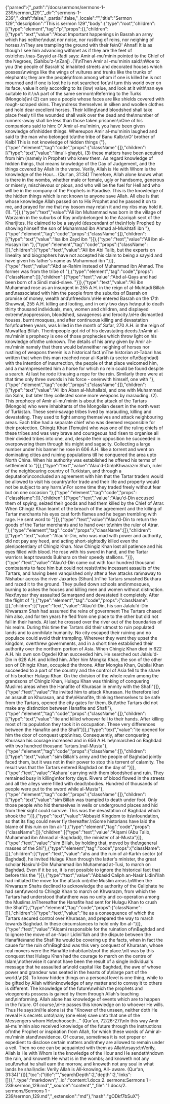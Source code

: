 {"parsed":{"_path":"/docs/sermons/sermons-1-239/sermon_129","_dir":"sermons-1-239","_draft":false,"_partial":false,"_locale":"","title":"Sermon 129","description":"This is sermon 129","body":{"type":"root","children":[{"type":"element","tag":"p","props":{},"children":[{"type":"text","value":"About Important happenings in Basrah an army which has neither\ndust nor noise, nor rustling of reins, nor neighing of horses.\nThey are trampling the ground with their fe\nO' Ahnaf! It is as though I see him advancing with\net as if they are the feet of ostriches.\nas-Sayyid ar-Radi says: Amir al-mu'minin pointed to the Chief of the Negroes, (Sahibu'z-\nZanj) .(1)\nThen Amir al -mu'minin said:\nWoe to you (the people of Basrah's) inhabited streets and decorated houses which possess\nwings like the wings of vultures and trunks like the trunks of elephants; they are the people\nfrom among whom if one is killed he is not mourned and if one is lost he is not searched for.\nI turn this world over on its face, value it only according to its (low) value, and look at it with\nan eye suitable to it.\nA part of the same sermon\nReferring to the Turks (Mongols)\nI (2) can see a people whose faces are like shields covered with rough-scraped skins. They\ndress themselves in silken and woollen clothes and hold dear excellent horses. Their killing\nand bloodshed shall take place freely till the wounded shall walk over the dead and the\nnumber of runners-away shall be less than those taken prisoner:\nOne of his companions said to him: O' Amir al-mu'minin, you have been given knowledge of\nhidden things. Whereupon Amir al-mu'minin laughed and said to the man who belonged to\nthe tribe of Banu Kalb:\nO' brother of Kalb! This is not knowledge of hidden things ("},{"type":"element","tag":"code","props":{"className":[]},"children":[{"type":"text","value":"ilmu'l-ghayb), (3) these matters have been acquired from him (namely in Prophet) who knew them. As regard knowledge of hidden things, that means knowledge of the Day of Judgement, and the things covered by Allah in the verse. Verily, Allah is He with Whom is the knowledge of the Hour... (Qur'an, 31:34) Therefore, Allah alone knows what is there in the wombs, whether male or female, ugly or handsome, generous or miserly, mischievous or pious, and who will be the fuel for Hell and who will be in the company of the Prophets in Paradise. This is the knowledge of the hidden things which is not known to anyone save Allah. All else is that whose knowledge Allah passed on to His Prophet and he passed it on to me, and prayed for me that my bosom may retain it and my ribs may hold it. (1). "}]},{"type":"text","value":"Ali ibn Muhammad was born in the village of Warzanin in the suburbs of Ray and\nbelonged to the Azariqah sect of the Kharijites. He claimed to be a sayyid (descendant of the\nHoly Prophet) by showing himself the son of Muhammad ibn Ahmad al-Mukhtafi ibn "},{"type":"element","tag":"code","props":{"className":[]},"children":[{"type":"text","value":"Isa ibn Zayd ibn "}]},{"type":"text","value":"Ali ibn al-Husayn ibn "},{"type":"element","tag":"code","props":{"className":[]},"children":[{"type":"text","value":"Ali ibn Abi Talib, but the experts on lineality and biographers have not accepted his claim to being a sayyid and have given his father's name as Muhammad ibn "}]},{"type":"text","value":"Abd ar-Rahim instead of Muhammad ibn Ahmad. The former was from the tribe of "},{"type":"element","tag":"code","props":{"className":[]},"children":[{"type":"text","value":"Abd al-Qays and had been born of a Sindi maid-slave. "}]},{"type":"text","value":"Ali ibn Muhammad rose as an insurgent in 255 A.H. in the reign of al-Muhtadi Billah and\nassociated with him the people from the suburbs of Basrah on promise of money, wealth and\nfreedom.\nHe entered Basrah on the 17th Shuwwal, 255 A.H. killing and looting, and in only two days he\nput to death thirty thousand individuals, men, women and children, and displayed extreme\noppression, bloodshed, savageness and ferocity.\nHe dismantled houses, burnt mosques, and after continuous killing and devastation for\nfourteen years, was killed in the month of Safar, 270 A.H. in the reign of Muwaffaq Billah. Then\npeople got rid of his devastating deeds.\nAmir al-mu'minin's prophecy is one of those prophecies which throw light on his knowledge of\nthe unknown. The details of his army given by Amir al-mu'minin namely that there would be\nneither neighing of horses nor rustling of weapons therein is a historical fact.\nThe historian at-Tabari has written that when this man reached near al-Karkh (a sector of\nBaghdad) with the intention of insurrection, the people of that place welcomed him, and a man\npresented him a horse for which no rein could be found despite a search. At last he rode it\nusing a rope for the rein. Similarly there were at that time only three swords in his force - one\nwith himself, one with "},{"type":"element","tag":"code","props":{"className":[]},"children":[{"type":"text","value":"Ali ibn Aban al-Muhallabi, and one with Muhammad ibn Salm, but later they collected some more weapons by marauding. (2). This prophecy of Amir al-mu'minin is about the attack of the Tartars (Mongols) who were inhabitants of the Mongolian desert in the north west of Turkistan. These semi-savage tribes lived by marauding, killing and devastating. They used to fight among themselves and attack neighbouring areas. Each tribe had a separate chief who was deemed responsible for their protection. Chingiz Khan (Temujin) who was one of the ruling chiefs of these tribes and was very brave and courageous had risen to organise all their divided tribes into one, and, despite their opposition he succeeded in overpowering them through his might and sagacity. Collecting a large number under his banner he rose in 606 A.H. like a torrent and went on dominating cities and ruining populations till he conquered the area upto North China. When his authority was established he offered his terms of settlement to "}]},{"type":"text","value":"Alau'd-Din\nKhwarazm Shah, ruler of the neighbouring country of Turkistan, and through a deputation\nconcluded an agreement with him that the Tartar traders would be allowed to visit his country\nfor trade and their life and property would not be subject to any harm.\nFor some time they traded freely without fear but on one occasion "},{"type":"element","tag":"code","props":{"className":[]},"children":[{"type":"text","value":"Alau'd-Din accused them of spying, seized their goods and had them killed by the Chief of Atrar. When Chingiz Khan learnt of the breach of the agreement and the killing of Tartar merchants his eyes cast forth flames and he began trembling with rage. He sent word to "}]},{"type":"text","value":"Alau'd-Din to return the goods of the Tartar merchants and to hand over to\nhim the ruler of Atrar. "},{"type":"element","tag":"code","props":{"className":[]},"children":[{"type":"text","value":"Alau'd-Din, who was mad with power and authority, did not pay any heed, and acting short-sightedly killed even the plenipotentiary of Chingiz Khan. Now Chingiz Khan lost all patience and his eyes filled with blood. He rose with his sword in hand, and the Tartar warriors leapt towards Bukhara on their speedy stallions. "}]},{"type":"text","value":"Alau'd-Din came out with four hundred thousand combatants to face him but could not resist\nthe incessant assaults of the Tartars, and having been vanquished only after a few attacks ran\naway to Nishabur across the river Jaxartes (Sihun).\nThe Tartars smashed Bukhara and razed it to the ground. They pulled down schools and\nmosques, burning to ashes the houses and killing men and women without distinction. Next\nyear they assaulted Samarqand and devastated it completely. After the flight of "},{"type":"element","tag":"code","props":{"className":[]},"children":[{"type":"text","value":"Alau'd-Din, his son Jalalu'd-Din Khwarazm Shah had assumed the reins of government The Tartars chased him also, and for ten years he fled from one place to the other but did not fall in their hands. At last he crossed over the river out of the boundaries of his realm. During this time the Tartars did their utmost to ruin populated lands and to annihilate humanity. No city escaped their ruining and no populace could avoid their trampling. Wherever they went they upset the kingdom, overthrew governments, and in a short time established their authority over the northern portion of Asia. When Chingiz Khan died in 622 A.H. his own son Ogedei Khan succeeded him. He searched out Jalalu'd-Din in 628 A.H. and killed him. After him Mongka Khan, the son of the other son of Chingiz Khan, occupied the throne. After Mongka Khan, Qubilai Khan succeeded to a part of the country and the control of Asia fell to the share of his brother Hulagu Khan. On the division of the whole realm among the grandsons of Chingiz Khan, Hulagu Khan was thinking of conquering Muslims areas when the Hanafite of Khurasan in enmity with the Shafi"}]},{"type":"text","value":"ite invited him to attack Khurasan. He therefore led an assault on Khurasan, and the\nHanafite, thinking themselves to be safe from the Tartars, opened the city gates for them. But\nthe Tartars did not make any distinction between Hanafite and Shafi"},{"type":"element","tag":"code","props":{"className":[]},"children":[{"type":"text","value":"ite and killed whoever fell to their hands. After killing most of its population they took it in occupation. These very differences between the Hanafite and the Shafi"}]},{"type":"text","value":"ite opened for him the door of conquest upto\nIraq. Consequently, after conquering Khurasan his courage increased and in 656 A.H. he\nmarched on Baghdad with two hundred thousand Tartars.\nal-Musta"},{"type":"element","tag":"code","props":{"className":[]},"children":[{"type":"text","value":"sim Billah's army and the people of Baghdad jointly faced them, but it was not in their power to stop this torrent of calamity. The result was that the Tartars entered Baghdad on the day of "}]},{"type":"text","value":"Ashura' carrying with them bloodshed and ruin. They remained busy in killing\nfor forty days. Rivers of blood flowed in the streets and all the alleys were filled with dead\nbodies. Hundred of thousands of people were put to the sword while al-Musta"},{"type":"element","tag":"code","props":{"className":[]},"children":[{"type":"text","value":"sim Billah was trampled to death under foot. Only those people who hid themselves in wells or underground places and hid from their sight could survive. This was the devastation of Baghdad which shook the "}]},{"type":"text","value":"Abbasid Kingdom to its\nfoundation, so that its flag could never fly thereafter.\nSome historians have laid the blame of this ruin on Ibn al-"},{"type":"element","tag":"code","props":{"className":[]},"children":[{"type":"text","value":"Alqami (Abu Talib, Muhammad ibn Ahmad al-Baghdadi), the minister of al-Musta"}]},{"type":"text","value":"sim Billah, by holding that, moved by the\ngeneral masses of the Shi"},{"type":"element","tag":"code","props":{"className":[]},"children":[{"type":"text","value":"ahs and the ruin of al-Karkh sector (of Baghdad), he invited Hulagu Khan through the latter's minister, the great scholar Nasiru'd-Din Muhammad ibn Muhammad at-Tusi, to march on Baghdad. Even if it be so, it is not possible to ignore the historical fact that before this the "}]},{"type":"text","value":"Abbasid Caliph an-Nasir Lidini'llah had initiated the move for the attack on\nthe Muslim areas.\nWhen the Khwarazm Shahs declined to acknowledge the authority of the Caliphate he had sent\nword to Chingiz Khan to march on Khwarazm, from which the Tartars had understood that\nthere was no unity and co-operation among the Muslims.\nThereafter the Hanafite had sent for Hulagu Khan to crush the Shafi"},{"type":"element","tag":"code","props":{"className":[]},"children":[{"type":"text","value":"ite as a consequence of which the Tartars secured control over Khurasan, and prepared the way to march towards Baghdad. In these circumstances to hold only Ibn al-"}]},{"type":"text","value":"Alqami responsible for the ruination of\nBaghdad and to ignore the move of an-Nasir Lidini'llah and the dispute between the Hanafite\nand the Shafi`ite would be covering up the facts, when in fact the cause for the ruin of\nBaghdad was this very conquest of Khurasan, whose real movers were the Hanafite inhabitants\nof the place.\nIt was by this conquest that Hulagu Khan had the courage to march on the centre of Islam;\notherwise it cannot have been the result of a single individual's message that he assaulted an\nold capital like Baghdad, the awe of whose power and grandeur was seated in the hearts of a\nlarge part of the world.\n(3). To know hidden things on a personal level is one thing, while to be gifted by Allah with\nknowledge of any matter and to convey it to others is different. The knowledge of the future\nwhich the prophets and vicegerents possess is gained by them through Allah's teaching and\ninforming. Allah alone has knowledge of events which are to happen in the future. Of course,\nHe passes this knowledge on to whoever He wills. Thus He says:\n(He alone is) the \"Knower of the unseen, neither doth He reveal His secrets unto\nany (one else) save unto that one of the Messengers whom He\nchooseth...\" (Qur'an, 72:26-27)\nIn this way Amir al-mu'minin also received knowledge of the future through the instructions of\nthe Prophet or inspiration from Allah, for which these words of Amir al-mu'minin stand\nevidence. Of course, sometimes it is not proper or expedient to disclose certain matters and\nthey are allowed to remain under a veil. Then no one can be acquainted with them as Allah\nsays:\nVerily, Allah is He with Whom is the knowledge of the Hour and He sendeth\ndown the rain, and knoweth He what is in the wombs; and knoweth not any soul\nwhat he shall earn the morrow, and knoweth not any soul in what lands he shall\ndie: Verily Allah is All-knowing, All- aware. (Qur'an, 31:34)"}]}],"toc":{"title":"","searchDepth":2,"depth":2,"links":[]}},"_type":"markdown","_id":"content:1.docs:2. sermons:Sermons 1 - 239:sermon_129.md","_source":"content","_file":"1.docs/2. sermons/Sermons 1 - 239/sermon_129.md","_extension":"md"},"hash":"gODkf7bSuX"}